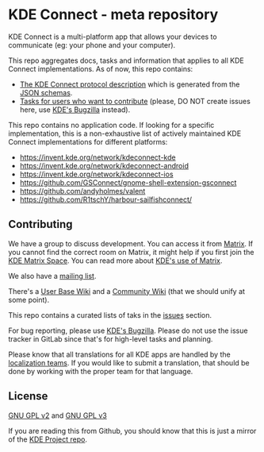 # KDE Connect - meta repository

KDE Connect is a multi-platform app that allows your devices to communicate (eg: your phone and your computer).

This repo aggregates docs, tasks and information that applies to all KDE Connect implementations. As of now, this repo contains:

* [The KDE Connect protocol description](protocol.md) which is generated from the [JSON schemas](https://invent.kde.org/network/kdeconnect-meta/-/tree/master/schemas).
* [Tasks for users who want to contribute](https://invent.kde.org/network/kdeconnect-meta/-/issues) (please, DO NOT create issues here, use [KDE's Bugzilla](https://bugs.kde.org) instead).

This repo contains no application code. If looking for a specific implementation, this is a non-exhaustive list of actively maintained KDE Connect implementations for different platforms:

* https://invent.kde.org/network/kdeconnect-kde
* https://invent.kde.org/network/kdeconnect-android
* https://invent.kde.org/network/kdeconnect-ios
* https://github.com/GSConnect/gnome-shell-extension-gsconnect
* https://github.com/andyholmes/valent
* https://github.com/R1tschY/harbour-sailfishconnect/

## Contributing

We have a group to discuss development. You can access it from [Matrix](https://go.kde.org/matrix/#/#kdeconnect:kde.org). If you cannot find the correct room on Matrix, it might help if you first join the [KDE Matrix Space](https://go.kde.org/matrix/#/!OTxETzuhBDbnPqBqbP:kde.org). You can read more about [KDE's use of Matrix](https://community.kde.org/Matrix).

We also have a [mailing list](https://mail.kde.org/mailman/listinfo/kdeconnect).

There's a [User Base Wiki](https://userbase.kde.org/KDEConnect) and a [Community Wiki](https://community.kde.org/KDEConnect) (that we should unify at some point).

This repo contains a curated lists of taks in the [issues](https://invent.kde.org/network/kdeconnect-meta/-/issues) section.

For bug reporting, please use [KDE's Bugzilla](https://bugs.kde.org). Please do not use the issue tracker in GitLab since that's for high-level tasks and planning.

Please know that all translations for all KDE apps are handled by the [localization teams](https://l10n.kde.org/). If you would like to submit a translation, that should be done by working with the proper team for that language.

## License
[GNU GPL v2](https://www.gnu.org/licenses/gpl-2.0.html) and [GNU GPL v3](https://www.gnu.org/licenses/gpl-3.0.html)

If you are reading this from Github, you should know that this is just a mirror of the [KDE Project repo](https://invent.kde.org/network/kdeconnect-meta).
